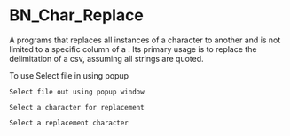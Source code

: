 # BN_Char_Replace
A programs that replaces all instances of a character to another and is not limited to a specific column of a . 
Its primary usage is to replace the delimitation of a csv, assuming all strings are quoted.

To use
    Select file in using popup 
    
    Select file out using popup window
    
    Select a character for replacement
    
    Select a replacement character
